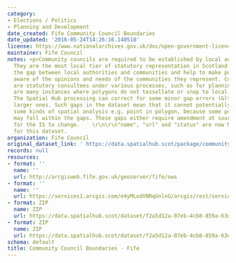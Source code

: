 ```yaml
---
category:
- Elections / Politics
- Planning and Development
date_created: Fife Community Council Boundaries
date_updated: '2016-05-24T14:26:16.140510'
license: https://www.nationalarchives.gov.uk/doc/open-government-licence/version/3/
maintainer: Fife Council
notes: <p>Community councils are required to be established by local authorities.
  They are the most local tier of statutory representation in Scotland. They bridge
  the gap between local authorities and communities and help to make public bodies
  aware of the opinions and needs of the communities they represent. Community councils
  are statutory consultees under various processes, such as for planning applications.\r\n\r\nThere
  are many instances where polygons do not tessellate or snap to local authority boundaries.
  The Spatial Hub processing can correct for some minor gap errors (&lt;5m) but not
  larger ones. Such gaps in the dataset mean that it cannot potentially be used for
  some kinds of spatial analysis e.g. point in polygon, because some point locations
  may fall within the gaps. These gaps either require amendment at source or approval
  for the IS to change.    \r\n\r\n"name", "url" and "status" are now MANDATORY fields
  for this dataset.                                                                                                                                                                                                                                                                                                                                                                                                                                                                                                                                                                                                                                                                                                                                                                                                                                                                                                                                                                                                                                                                                                                                                                                                                                                                                                                                                                                                                                                                                                                                                                                                                           </p>
organization: Fife Council
original_dataset_link: ' https://data.spatialhub.scot/package/community_council_boundaries-fi'
records: null
resources:
- format: ''
  name: ''
  url: http://arcgisweb.fife.gov.uk/geoserver/fife/ows
- format: ''
  name: ''
  url: https://services1.arcgis.com/e4yMLodVNRqGnlnG/arcgis/rest/services/CommunityCouncilAreas_Mar2021/FeatureServer
- format: ZIP
  name: ZIP
  url: https://data.spatialhub.scot/dataset/f2a5d12a-07eb-4cb8-859a-63dbcb29e6cb/resource/c450fc20-a9fa-4814-a701-12ebed9a2c8e/download/fife-cc.zip
- format: ZIP
  name: ZIP
  url: https://data.spatialhub.scot/dataset/f2a5d12a-07eb-4cb8-859a-63dbcb29e6cb/resource/4f8d1c3b-d552-4dfa-afbc-917debc6dde1/download/fife_community_councils.zip
schema: default
title: Community Council Boundaries - Fife
---
```

